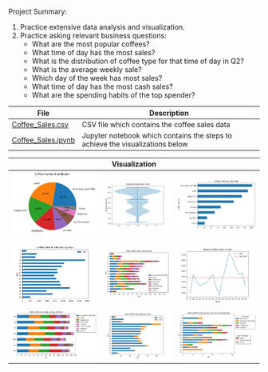 Project Summary:
1. Practice extensive data analysis and visualization.
2. Practice asking relevant business questions:
    * What are the most popular coffees?
    * What time of day has the most sales?
    * What is the distribution of coffee type for that time of day in Q2?
    * What is the average weekly sale?
    * Which day of the week has most sales?
    * What time of day has the most cash sales?
    * What are the spending habits of the top spender?

|File|Description|
|-|-|
|[Coffee_Sales.csv](index.csv)|CSV file which contains the coffee sales data|
|[Coffee_Sales.ipynb](Coffee_Sales.ipynb)|Jupyter notebook which contains the steps to achieve the visualizations below|

<table>
    <thead>
        <tr>
            <th colspan=3>Visualization</th>
        </tr>
    </thead>
    <tbody>
        <tr>
            <td><img src='Coffee_Names_Distribution.png'></td>
            <td><img src='UAH_Violinplot.png'></td>
            <td><img src='Coffee_Sales_by_Total_Qty.png'></td>
        </tr>
        <tr>
            <td><img src='Coffee_Sales_UAH_by_Hour.png'></td>
            <td><img src='Total_Coffee_Sales_Qty_by_Hour.png'></td>
            <td><img src='Weekly_Coffee_Sales_in_UAH.png'></td>
        </tr>
        <tr>
            <td><img src='Total_Coffee_Sales_Qty_by_Day_of_Week.png'></td>
            <td><img src='Total_Coffee_Sales_Qty_by_Hour_CashType.png'></td>
            <td><img src='Total_Coffee_Sales_Qty_by_Hour_TopSpender.png'></td>
        </tr>
    </tbody>
</table>
